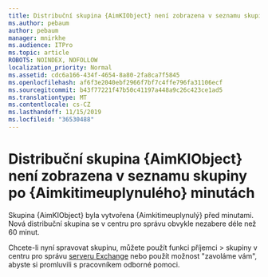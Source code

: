 ```yaml
---
title: Distribuční skupina {AimKIObject} není zobrazena v seznamu skupiny po {Aimkitimeuplynulého} minutách
ms.author: pebaum
author: pebaum
manager: mnirkhe
ms.audience: ITPro
ms.topic: article
ROBOTS: NOINDEX, NOFOLLOW
localization_priority: Normal
ms.assetid: cdc6a166-434f-4654-8a80-2fa8ca7f5845
ms.openlocfilehash: af6f3e2040ebf2966f7bf7c4ffe796fa31106ecf
ms.sourcegitcommit: b43f77221f47b50c41197a448a9c26c423ce1ad5
ms.translationtype: MT
ms.contentlocale: cs-CZ
ms.lasthandoff: 11/15/2019
ms.locfileid: "36530488"
---
```

# <a name="distribution-group-aimkiobject-not-showing-in-groups-list-after-aimkitimeelapsed-minutes"></a>Distribuční skupina {AimKIObject} není zobrazena v seznamu skupiny po {Aimkitimeuplynulého} minutách

Skupina {AimKIObject} byla vytvořena {Aimkitimeuplynulý} před minutami. Nová distribuční skupina se v centru pro správu obvykle nezabere déle než 60 minut.
  
Chcete-li nyní spravovat skupinu, můžete použít funkci příjemci > skupiny v centru pro správu [serveru Exchange](https://outlook.office365.com/ecp/?rfr=Admin_o365&amp;exsvurl=1&amp;mkt=en-US.aspx) nebo použít možnost "zavoláme vám", abyste si promluvili s pracovníkem odborné pomoci. 
  


